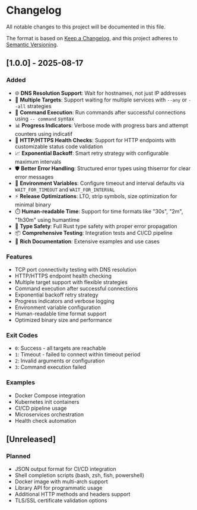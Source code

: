 # Changelog

All notable changes to this project will be documented in this file.

The format is based on [Keep a Changelog](https://keepachangelog.com/en/1.0.0/),
and this project adheres to [Semantic Versioning](https://semver.org/spec/v2.0.0.html).

## [1.0.0] - 2025-08-17

### Added

- 🌐 **DNS Resolution Support**: Wait for hostnames, not just IP addresses
- 🔗 **Multiple Targets**: Support waiting for multiple services with `--any` or `--all` strategies
- 🚀 **Command Execution**: Run commands after successful connections using `-- command` syntax
- 📊 **Progress Indicators**: Verbose mode with progress bars and attempt counters using indicatif
- 🏥 **HTTP/HTTPS Health Checks**: Support for HTTP endpoints with customizable status code validation
- 📈 **Exponential Backoff**: Smart retry strategy with configurable maximum intervals
- 🛡️ **Better Error Handling**: Structured error types using thiserror for clear error messages
- 🔧 **Environment Variables**: Configure timeout and interval defaults via `WAIT_FOR_TIMEOUT` and `WAIT_FOR_INTERVAL`
- ⚡ **Release Optimizations**: LTO, strip symbols, size optimization for minimal binary
- ⏱️ **Human-readable Time**: Support for time formats like "30s", "2m", "1h30m" using humantime
- 🎯 **Type Safety**: Full Rust type safety with proper error propagation
- 📦 **Comprehensive Testing**: Integration tests and CI/CD pipeline
- 📖 **Rich Documentation**: Extensive examples and use cases

### Features

- TCP port connectivity testing with DNS resolution
- HTTP/HTTPS endpoint health checking
- Multiple target support with flexible strategies
- Command execution after successful connections
- Exponential backoff retry strategy
- Progress indicators and verbose logging
- Environment variable configuration
- Human-readable time format support
- Optimized binary size and performance

### Exit Codes

- `0`: Success - all targets are reachable
- `1`: Timeout - failed to connect within timeout period
- `2`: Invalid arguments or configuration
- `3`: Command execution failed

### Examples

- Docker Compose integration
- Kubernetes init containers
- CI/CD pipeline usage
- Microservices orchestration
- Health check automation

## [Unreleased]

### Planned

- JSON output format for CI/CD integration
- Shell completion scripts (bash, zsh, fish, powershell)
- Docker image with multi-arch support
- Library API for programmatic usage
- Additional HTTP methods and headers support
- TLS/SSL certificate validation options
